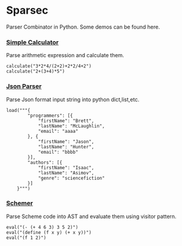 # Sparsec
Parser Combinator in Python. Some demos can be found here.

### [Simple Calculator](SimpleCalc.py)
Parse arithmetic expression and calculate them.

    calculate("3*2*4/(2+2)+2*2/4+2")
    calculate("2+(3+4)*5")

### [Json Parser](JsonParser.py)
Parse Json format input string into python dict,list,etc.

    load("""{
            "programmers": [{
                "firstName": "Brett",
                "lastName": "McLaughlin",
                "email": "aaaa"
            }, {
                "firstName": "Jason",
                "lastName": "Hunter",
                "email": "bbbb"
            }],
            "authors": [{
                "firstName": "Isaac",
                "lastName": "Asimov",
                "genre": "sciencefiction"
            }]
        }""")

### [Schemer](Schemer.py)
Parse Scheme code into AST and evaluate them using visitor pattern.

    eval("(- (+ 4 6 3) 3 5 2)")
    eval("(define (f x y) (+ x y))")
    eval("(f 1 2)")